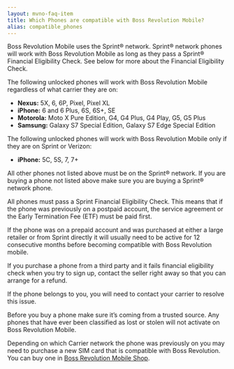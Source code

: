 ```yaml
---
layout: mvno-faq-item
title: Which Phones are compatible with Boss Revolution Mobile?
alias: compatible_phones
---
```


Boss Revolution Mobile uses the Sprint® network.   Sprint® network phones will work with Boss Revolution Mobile as long as they pass a Sprint®  Financial Eligibility Check.  See below for more about the Financial Eligibility Check.

The following unlocked phones will work with Boss Revolution Mobile regardless of what carrier they are on:

* **Nexus:** 5X, 6, 6P, Pixel, Pixel XL
* **iPhone:** 6 and 6 Plus, 6S, 6S+, SE
* **Motorola:** Moto X Pure Edition, G4, G4 Plus, G4 Play, G5, G5 Plus
* **Samsung:** Galaxy S7 Special Edition, Galaxy S7 Edge Special Edition

The following unlocked phones will work with Boss Revolution Mobile only if they are on Sprint or Verizon:

* **iPhone:** 5C, 5S, 7, 7+

All other phones not listed above must be on the Sprint® network.  If you are buying a phone not listed above make sure you are buying a Sprint® network phone.

All phones must pass a Sprint Financial Eligibility Check.  This means that if the phone was previously on a postpaid account, the service agreement or the Early Termination Fee (ETF) must be paid first.

If the phone was on a prepaid account and was purchased at either a large retailer or from Sprint directly it will usually need to be active for 12 consecutive months before becoming compatible with Boss Revolution mobile.

If you purchase a phone from a third party and it fails financial eligibility check when you try to sign up, contact the seller right away so that you can arrange for a refund.

If the phone belongs to you, you will need to contact your carrier to resolve this issue.

Before you buy a phone make sure it’s coming from a trusted source.  Any phones that have ever been classified as lost or stolen will not activate on Boss Revolution Mobile.

Depending on which Carrier network the phone was previously on you may need to purchase a new SIM card that is compatible with Boss Revolution.  You can buy one in <a href="http://mobilestore.mvnodepot.com/phones" target="\_blank">Boss Revolution Mobile Shop</a>.

